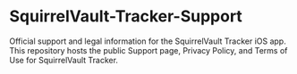 # SquirrelVault-Tracker-Support
Official support and legal information for the SquirrelVault Tracker iOS app. This repository hosts the public Support page, Privacy Policy, and Terms of Use for SquirrelVault Tracker.
